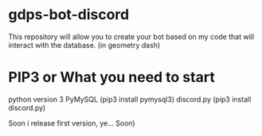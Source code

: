 # gdps-bot-discord
This repository will allow you to create your bot based on my code that will interact with the database. (in geometry dash)


# PIP3 or What you need to start
python version 3
PyMySQL (pip3 install pymysql3)
discord.py (pip3 install discord.py)

Soon i release first version, ye...
Soon)
